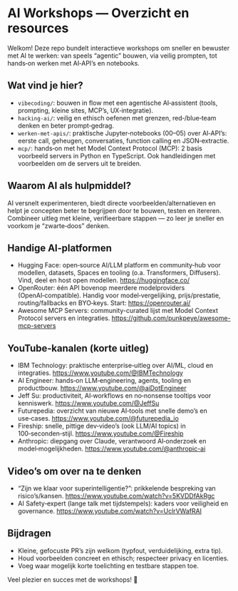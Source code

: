 # AI Workshops — Overzicht en resources

Welkom! Deze repo bundelt interactieve workshops om sneller en bewuster met AI te werken: van speels “agentic” bouwen, via veilig prompten, tot hands‑on werken met AI‑API’s en notebooks.

## Wat vind je hier?

- `vibecoding/`: bouwen in flow met een agentische AI‑assistent (tools, prompting, kleine sites, MCP’s, UX‑integratie).
- `hacking-ai/`: veilig en ethisch oefenen met grenzen, red‑/blue‑team denken en beter prompt‑gedrag.
- `werken-met-apis/`: praktische Jupyter‑notebooks (00–05) over AI‑API’s: eerste call, geheugen, conversaties, function calling en JSON‑extractie.
- `mcp/`: hands‑on met het Model Context Protocol (MCP): 2 basis voorbeeld servers in Python en TypeScript. Ook handleidingen met voorbeelden om de servers uit te breiden.

## Waarom AI als hulpmiddel?

AI versnelt experimenteren, biedt directe voorbeelden/alternatieven en helpt je concepten beter te begrijpen door te bouwen, testen en itereren. Combineer uitleg met kleine, verifieerbare stappen — zo leer je sneller en voorkom je “zwarte‑doos” denken.

## Handige AI‑platformen

- Hugging Face: open‑source AI/LLM platform en community‑hub voor modellen, datasets, Spaces en tooling (o.a. Transformers, Diffusers). Vind, deel en host open modellen. https://huggingface.co/
- OpenRouter: één API bovenop meerdere modelproviders (OpenAI‑compatible). Handig voor model‑vergelijking, prijs/prestatie, routing/fallbacks en BYO‑keys. Start: https://openrouter.ai/
- Awesome MCP Servers: community-curated lijst met Model Context Protocol servers en integraties. https://github.com/punkpeye/awesome-mcp-servers

## YouTube‑kanalen (korte uitleg)

- IBM Technology: praktische enterprise‑uitleg over AI/ML, cloud en integraties. https://www.youtube.com/@IBMTechnology
- AI Engineer: hands‑on LLM‑engineering, agents, tooling en productbouw. https://www.youtube.com/@aiDotEngineer
- Jeff Su: productiviteit, AI‑workflows en no‑nonsense tooltips voor kenniswerk. https://www.youtube.com/@JeffSu
- Futurepedia: overzicht van nieuwe AI‑tools met snelle demo’s en use‑cases. https://www.youtube.com/@futurepedia_io
- Fireship: snelle, pittige dev‑video’s (ook LLM/AI topics) in 100‑seconden‑stijl. https://www.youtube.com/@Fireship
- Anthropic: diepgang over Claude, verantwoord AI‑onderzoek en model‑mogelijkheden. https://www.youtube.com/@anthropic-ai

## Video’s om over na te denken

- “Zijn we klaar voor superintelligentie?”: prikkelende bespreking van risico’s/kansen.
  https://www.youtube.com/watch?v=5KVDDfAkRgc
- AI Safety‑expert (lange talk met tijdstempels): kaders voor veiligheid en governance.
  https://www.youtube.com/watch?v=UclrVWafRAI

## Bijdragen

- Kleine, gefocuste PR’s zijn welkom (typfout, verduidelijking, extra tip).
- Houd voorbeelden concreet en ethisch; respecteer privacy en licenties.
- Voeg waar mogelijk korte toelichting en testbare stappen toe.

Veel plezier en succes met de workshops! 🚀
